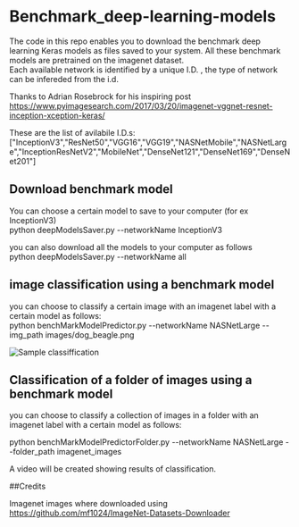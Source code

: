 # Benchmark_deep-learning-models

The code in this repo enables you to download the benchmark deep learning Keras  models as files saved to your system. All these benchmark models are pretrained on the imagenet dataset. </br>
Each available  network is identified by a unique I.D.  , the type  of network can be infereded from the i.d.

Thanks to Adrian Rosebrock for his inspiring post https://www.pyimagesearch.com/2017/03/20/imagenet-vggnet-resnet-inception-xception-keras/

These are the list of avilabile I.D.s:
["InceptionV3","ResNet50","VGG16","VGG19","NASNetMobile","NASNetLarge","InceptionResNetV2","MobileNet","DenseNet121","DenseNet169","DenseNet201"]

## Download benchmark model
You can choose a certain model to save to your computer  (for ex InceptionV3) </br>
python deepModelsSaver.py --networkName InceptionV3    

you can also download all the models to your computer as follows </br>
python deepModelsSaver.py --networkName all

## image classification using  a benchmark model 
you can choose to classify a certain image with an imagenet label with a certain model as follows:  </br>
python benchMarkModelPredictor.py --networkName  NASNetLarge --img_path images/dog_beagle.png  


 ![Sample classiffication](https://github.com/Walid-Ahmed/standard_deep-learning-models/blob/master/results/elph.jpeg)

## Classification of a folder of images  using  a benchmark model 

you can choose to classify a collection of images in a folder  with an imagenet label with a certain model as follows:  </br>

python benchMarkModelPredictorFolder.py --networkName NASNetLarge --folder_path imagenet_images

A video will be created showing results of classification.


##Credits

Imagenet images where downloaded using https://github.com/mf1024/ImageNet-Datasets-Downloader
